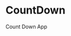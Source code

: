# CountDown
 Count Down App
     
          
                                                    
                                                              
                                             
                                   
                         
            
      
       
 
